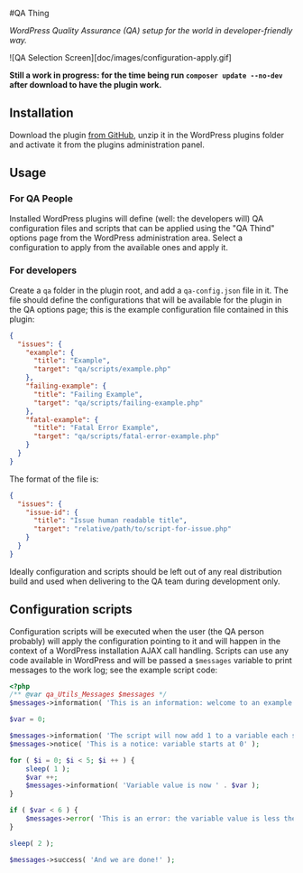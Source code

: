 #QA Thing

*WordPress Quality Assurance (QA) setup for the world in developer-friendly way.*

![QA Selection Screen][doc/images/configuration-apply.gif]

**Still a work in progress: for the time being run `composer update --no-dev` after download to have the plugin work.**

## Installation
Download the plugin [from GitHub](https://github.com/lucatume/function-mocker/archive/master.zip), unzip it in the WordPress plugins folder and activate it from the plugins administration panel.

## Usage

### For QA People
Installed WordPress plugins will define (well: the developers will) QA configuration files and scripts that can be applied using the "QA Thind" options page from the WordPress administration area.
Select a configuration to apply from the available ones and apply it.

### For developers
Create a `qa` folder in the plugin root, and add a `qa-config.json` file in it.
The file should define the configurations that will be available for the plugin in the QA options page; this is the example configuration file contained in this plugin:

```json
{
  "issues": {
    "example": {
      "title": "Example",
      "target": "qa/scripts/example.php"
    },
    "failing-example": {
      "title": "Failing Example",
      "target": "qa/scripts/failing-example.php"
    },
    "fatal-example": {
      "title": "Fatal Error Example",
      "target": "qa/scripts/fatal-error-example.php"
    }
  }
}
```

The format of the file is:

```json
{
  "issues": {
    "issue-id": {
      "title": "Issue human readable title",
      "target": "relative/path/to/script-for-issue.php"
    }
  }
}
```

Ideally configuration and scripts should be left out of any real distribution build and used when delivering to the QA team during development only.

## Configuration scripts
Configuration scripts will be executed when the user (the QA person probably) will apply the configuration pointing to it and will happen in the context of a WordPress installation AJAX call handling.
Scripts can use any code available in WordPress and will be passed a `$messages` variable to print messages to the work log; see the example script code:

```php
<?php
/** @var qa_Utils_Messages $messages */
$messages->information( 'This is an information: welcome to an example configuration script.' );

$var = 0;

$messages->information( 'The script will now add 1 to a variable each second...' );
$messages->notice( 'This is a notice: variable starts at 0' );

for ( $i = 0; $i < 5; $i ++ ) {
	sleep( 1 );
	$var ++;
	$messages->information( 'Variable value is now ' . $var );
}

if ( $var < 6 ) {
	$messages->error( 'This is an error: the variable value is less then 6.' );
}

sleep( 2 );

$messages->success( 'And we are done!' );
```


